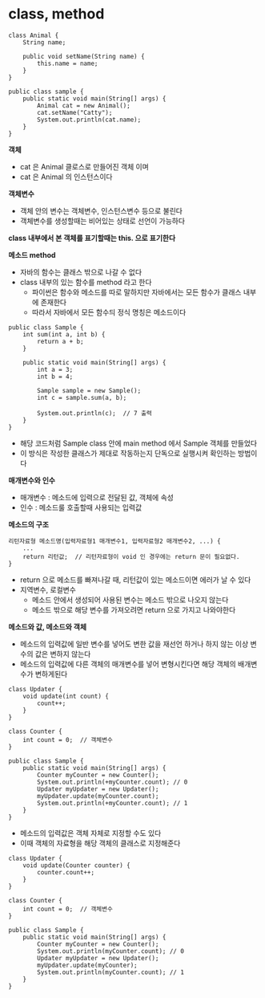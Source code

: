 # class, method

```
class Animal {
    String name;

    public void setName(String name) {
        this.name = name;
    }
}

public class sample {
    public static void main(String[] args) {
        Animal cat = new Animal();
        cat.setName("Catty");
        System.out.println(cat.name);
    }
}
```

**객체**

- cat 은 Animal 클로스로 만들어진 객체 이며
- cat 은 Animal 의 인스턴스이다

**객체변수**

- 객체 안의 변수는 객체변수, 인스턴스변수 등으로 불린다
- 객체변수를 생성할때는 비어있는 상태로 선언이 가능하다

**class 내부에서 본 객체를 표기할때는 this. 으로 표기한다**

**메소드 method**

- 자바의 함수는 클래스 밖으로 나갈 수 없다
- class 내부의 있는 함수를 method 라고 한다
    - 파이썬은 함수와 메소드를 따로 말하지만 자바에서는 모든 함수가 클래스 내부에 존재한다
    - 따라서 자바에서 모든 함수듸 정식 명칭은 메소드이다

```
public class Sample {
    int sum(int a, int b) {
        return a + b;
    }

    public static void main(String[] args) {
        int a = 3;
        int b = 4;

        Sample sample = new Sample();
        int c = sample.sum(a, b);

        System.out.println(c);  // 7 출력
    }
}
```

- 해당 코드처럼 Sample class 안에 main method 에서 Sample 객체를 만들었다
- 이 방식은 작성한 클래스가 제대로 작동하는지 단독으로 실행시켜 확인하는 방법이다

**매개변수와 인수**

- 매개변수 : 메소드에 입력으로 전달된 값, 객체에 속성
- 인수 : 메소드룰 호출할때 사용되는 입력값

**메소드의 구조**

```
리턴자료형 메소드명(입력자료형1 매개변수1, 입력자료형2 매개변수2, ...) {
    ...
    return 리턴값;  // 리턴자료형이 void 인 경우에는 return 문이 필요없다.
}
```

- return 으로 메소드를 빠져나갈 때, 리턴값이 있는 메소드이면 에러가 날 수 있다
- 지역변수, 로컬변수
    - 메소드 안에서 생성되어 사용된 변수는 메소드 밖으로 나오지 않는다
    - 메소드 밖으로 해당 변수를 가져오려면 return 으로 가지고 나와야한다

**메소드와 값, 메소드와 객체**

- 메소드의 입력값에 일반 변수를 넣어도 변한 값을 재선언 하거나 하지 않는 이상 변수의 값은 변하지 않는다
- 메소드의 입력값에 다른 객체의 매개변수를 넣어 변형시킨다면 해당 객체의 배개변수가 변하게된다

```
class Updater {
    void update(int count) {
        count++;
    }
}

class Counter {
    int count = 0;  // 객체변수
}

public class Sample {
    public static void main(String[] args) {
        Counter myCounter = new Counter();
        System.out.println(+myCounter.count); // 0
        Updater myUpdater = new Updater();
        myUpdater.update(myCounter.count);
        System.out.println(+myCounter.count); // 1
    }
}
```

- 메소드의 입력값은 객체 자체로 지정할 수도 있다
- 이때 객체의 자료형을 해당 객체의 클래스로 지정해준다

```
class Updater {
    void update(Counter counter) {
        counter.count++;
    }
}

class Counter {
    int count = 0;  // 객체변수
}

public class Sample {
    public static void main(String[] args) {
        Counter myCounter = new Counter();
        System.out.println(myCounter.count); // 0
        Updater myUpdater = new Updater();
        myUpdater.update(myCounter);
        System.out.println(myCounter.count); // 1
    }
}
```